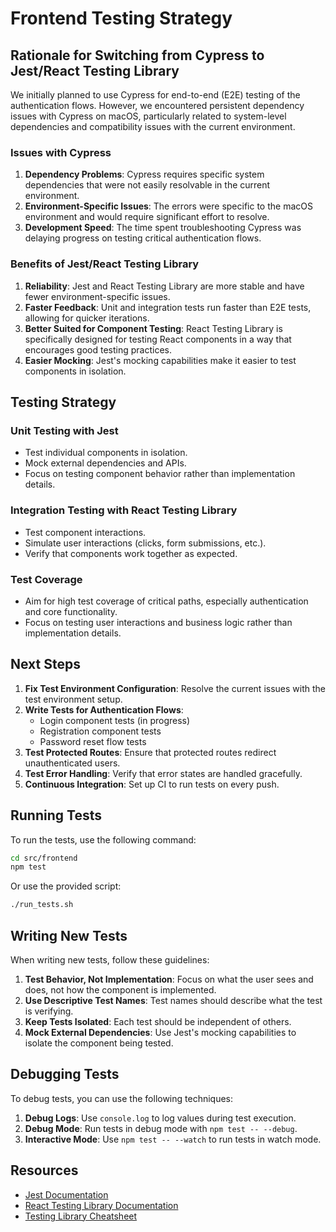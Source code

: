 # Frontend Testing Strategy

## Rationale for Switching from Cypress to Jest/React Testing Library

We initially planned to use Cypress for end-to-end (E2E) testing of the authentication flows. However, we encountered persistent dependency issues with Cypress on macOS, particularly related to system-level dependencies and compatibility issues with the current environment.

### Issues with Cypress
1. **Dependency Problems**: Cypress requires specific system dependencies that were not easily resolvable in the current environment.
2. **Environment-Specific Issues**: The errors were specific to the macOS environment and would require significant effort to resolve.
3. **Development Speed**: The time spent troubleshooting Cypress was delaying progress on testing critical authentication flows.

### Benefits of Jest/React Testing Library
1. **Reliability**: Jest and React Testing Library are more stable and have fewer environment-specific issues.
2. **Faster Feedback**: Unit and integration tests run faster than E2E tests, allowing for quicker iterations.
3. **Better Suited for Component Testing**: React Testing Library is specifically designed for testing React components in a way that encourages good testing practices.
4. **Easier Mocking**: Jest's mocking capabilities make it easier to test components in isolation.

## Testing Strategy

### Unit Testing with Jest
- Test individual components in isolation.
- Mock external dependencies and APIs.
- Focus on testing component behavior rather than implementation details.

### Integration Testing with React Testing Library
- Test component interactions.
- Simulate user interactions (clicks, form submissions, etc.).
- Verify that components work together as expected.

### Test Coverage
- Aim for high test coverage of critical paths, especially authentication and core functionality.
- Focus on testing user interactions and business logic rather than implementation details.

## Next Steps

1. **Fix Test Environment Configuration**: Resolve the current issues with the test environment setup.
2. **Write Tests for Authentication Flows**:
   - Login component tests (in progress)
   - Registration component tests
   - Password reset flow tests
3. **Test Protected Routes**: Ensure that protected routes redirect unauthenticated users.
4. **Test Error Handling**: Verify that error states are handled gracefully.
5. **Continuous Integration**: Set up CI to run tests on every push.

## Running Tests

To run the tests, use the following command:

```bash
cd src/frontend
npm test
```

Or use the provided script:

```bash
./run_tests.sh
```

## Writing New Tests

When writing new tests, follow these guidelines:

1. **Test Behavior, Not Implementation**: Focus on what the user sees and does, not how the component is implemented.
2. **Use Descriptive Test Names**: Test names should describe what the test is verifying.
3. **Keep Tests Isolated**: Each test should be independent of others.
4. **Mock External Dependencies**: Use Jest's mocking capabilities to isolate the component being tested.

## Debugging Tests

To debug tests, you can use the following techniques:

1. **Debug Logs**: Use `console.log` to log values during test execution.
2. **Debug Mode**: Run tests in debug mode with `npm test -- --debug`.
3. **Interactive Mode**: Use `npm test -- --watch` to run tests in watch mode.

## Resources

- [Jest Documentation](https://jestjs.io/)
- [React Testing Library Documentation](https://testing-library.com/docs/react-testing-library/intro/)
- [Testing Library Cheatsheet](https://testing-library.com/docs/react-testing-library/cheatsheet)

